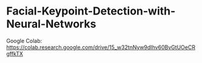 # Facial-Keypoint-Detection-with-Neural-Networks

Google Colab: https://colab.research.google.com/drive/15_w32tnNyw9dIhv60BvGtUOeCRgffkTX
